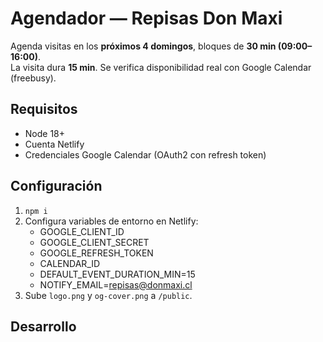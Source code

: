 # Agendador — Repisas Don Maxi

Agenda visitas en los **próximos 4 domingos**, bloques de **30 min (09:00–16:00)**.  
La visita dura **15 min**. Se verifica disponibilidad real con Google Calendar (freebusy).

## Requisitos
- Node 18+
- Cuenta Netlify
- Credenciales Google Calendar (OAuth2 con refresh token)

## Configuración
1. `npm i`
2. Configura variables de entorno en Netlify:
   - GOOGLE_CLIENT_ID
   - GOOGLE_CLIENT_SECRET
   - GOOGLE_REFRESH_TOKEN
   - CALENDAR_ID
   - DEFAULT_EVENT_DURATION_MIN=15
   - NOTIFY_EMAIL=repisas@donmaxi.cl
3. Sube `logo.png` y `og-cover.png` a `/public`.

## Desarrollo
